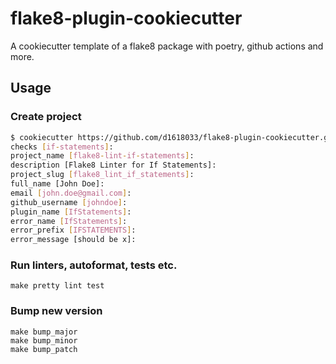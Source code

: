 # flake8-plugin-cookiecutter

A cookiecutter template of a flake8 package with poetry, github actions and more.

## Usage

### Create project

```bash
$ cookiecutter https://github.com/d1618033/flake8-plugin-cookiecutter.git
checks [if-statements]: 
project_name [flake8-lint-if-statements]: 
description [Flake8 Linter for If Statements]: 
project_slug [flake8_lint_if_statements]: 
full_name [John Doe]: 
email [john.doe@gmail.com]: 
github_username [johndoe]: 
plugin_name [IfStatements]: 
error_name [IfStatements]: 
error_prefix [IFSTATEMENTS]: 
error_message [should be x]: 
```

### Run linters, autoformat, tests etc.

    make pretty lint test

### Bump new version

    make bump_major
    make bump_minor
    make bump_patch

 